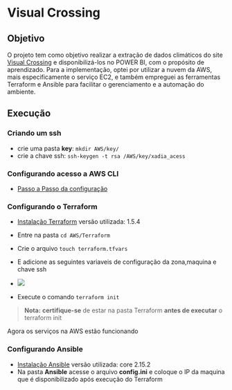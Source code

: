 # Visual Crossing

## Objetivo
O projeto tem como objetivo realizar a extração de dados climáticos do site [Visual Crossing](https://www.visualcrossing.com/) e disponibilizá-los no POWER BI, com o propósito de aprendizado. Para a implementação, optei por utilizar a nuvem da AWS, mais especificamente o serviço EC2, e também empreguei as ferramentas Terraform e Ansible para facilitar o gerenciamento e a automação do ambiente.
## Execução
### Criando um ssh
- crie uma pasta **key**:  ```mkdir AWS/key/```
- crie a chave ssh: ```ssh-keygen -t rsa /AWS/key/xadia_acess```
### Configurando acesso a AWS CLI
- [Passo a Passo da configuração](https://www.treinaweb.com.br/blog/como-instalar-e-configurar-o-aws-cli)

### Configurando o Terraform

- [Instalação Terraform](https://developer.hashicorp.com/terraform/tutorials/aws-get-started/install-cli) versão utilizada: 1.5.4

- Entre na pasta ```cd AWS/Terraform```
- Crie o arquivo ```touch terraform.tfvars```
- E adicione as seguintes variaveis de configuração da zona,maquina e chave ssh
- <img src="https://user-images.githubusercontent.com/84480805/257296571-42ef1bd0-2a3a-4220-9f43-e233ded9f3da.png"/> 
-  Execute o comando ```terraform init``` 
> **Nota:** **certifique-se** de estar na pasta Terraform **antes de executar** o terraform init

Agora os serviços na AWS estão funcionando

### Configurando Ansible
- [Instalação Ansible](https://docs.ansible.com/ansible/latest/installation_guide/intro_installation.html) versão utilizada: core 2.15.2
- Na pasta **Ansible** acesse o arquivo **config.ini** e coloque o IP da maquina que é disponibilizado após execução do Terraform
